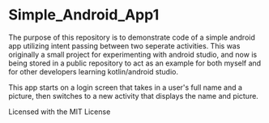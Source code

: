 # Simple_Android_App1

The purpose of this repository is to demonstrate code of a simple android app utilizing intent passing between two seperate activities.
This was originally a small project for experimenting with android studio, and now is being stored in a public repository to act as an example for both myself and
for other developers learning kotlin/android studio.

This app starts on a login screen that takes in a user's full name and a picture, then switches to a new activity that displays the name and picture.

Licensed with the MIT License
